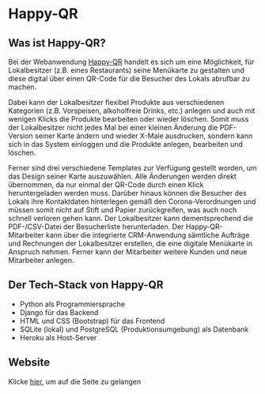 # Happy-QR

## Was ist Happy-QR?
Bei der Webanwendung [Happy-QR](https://happy-qr.herokuapp.com/) handelt es sich um eine Möglichkeit, für Lokalbesitzer (z.B. eines Restaurants) seine Menükarte zu gestalten und diese digital über einen QR-Code für die Besucher des Lokals abrufbar zu machen. 

Dabei kann der Lokalbesitzer flexibel Produkte aus verschiedenen Kategorien (z.B. Vorspeisen, alkoholfreie Drinks, etc.) anlegen und auch mit wenigen Klicks die Produkte bearbeiten oder wieder löschen. Somit muss der Lokalbesitzer nicht jedes Mal bei einer kleinen Änderung die PDF-Version seiner Karte ändern und wieder X-Male ausdrucken, sondern kann sich in das System einloggen und die Produkte anlegen, bearbeiten und löschen. 

Ferner sind drei verschiedene Templates zur Verfügung gestellt worden, um das Design seiner Karte auszuwählen. Alle Änderungen werden direkt übernommen, da nur einmal der QR-Code durch einen Klick heruntergeladen werden muss. Darüber hinaus können die Besucher des Lokals ihre Kontaktdaten hinterlegen gemäß den Corona-Verordnungen und müssen somit nicht auf Stift und Papier zurückgreifen, was auch noch schnell verloren gehen kann. Der Lokalbesitzer kann dementsprechend die PDF-/CSV-Datei der Besucherliste herunterladen. Der Happy-QR-Mitarbeiter kann über die integrierte CRM-Anwendung sämtliche Aufträge und Rechnungen der Lokalbesitzer erstellen, die eine digitale Menükarte in Anspruch nehmen. Ferner kann der Mitarbeiter weitere Kunden und neue Mitarbeiter anlegen.

## Der Tech-Stack von Happy-QR
* Python als Programmiersprache
* Django für das Backend
* HTML und CSS (Bootstrap) für das Frontend
* SQLite (lokal) und PostgreSQL (Produktionsumgebung) als Datenbank
* Heroku als Host-Server

## Website
Klicke [hier](https://happy-qr.herokuapp.com/), um auf die Seite zu gelangen

